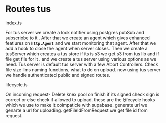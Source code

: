 # Routes tus

index.ts

For tus server we create a lock notifier using postgres pubSub and subscriobe to it . After that we create an agent which gives enhanced featiures on **`http.Agent`**  and we start monitoring that agent. After that we add a hook to close the agent when server closes. Then we create a tusServer which creates a tus store if its is s3 we get s3 from tus lib and if file get file for it . and we create a tus server using various options as we need. Tus server is default tus server with a few Abort Controllers. Check file size lims naming functions, what to do on upload. now using tus server we handle authenticated public and signed routes. 

lifecycle.ts

On incoming request- Delete knex pool on finish if its signed check sign is correct or else check if allowed to upload. these are the l;ifecycle hooks which we use to make it coimpaticle with supabase. generate url we genarte a url for uploading. getFileIdFromRequest we get file id from request.